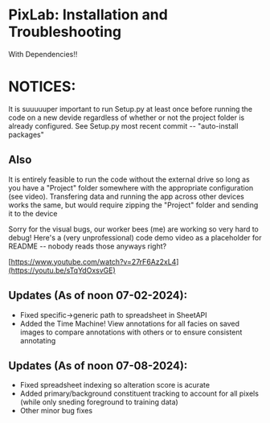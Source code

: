 # PixLab: Installation and Troubleshooting
With Dependencies!!

# NOTICES:
It is suuuuuper important to run Setup.py at least once before running the code on a new devide regardless of whether or not the project folder is already configured. See Setup.py most recent commit -- "auto-install packages"

## Also
It is entirely feasible to run the code without the external drive so long as you have a "Project" folder somewhere with the appropriate configuration (see video). Transfering data and running the app across other devices works the same, but would require zipping the "Project" folder and sending it to the device

Sorry for the visual bugs, our worker bees (me) are working so very hard to debug!
Here's a (very unprofessional) code demo video as a placeholder for README -- nobody reads those anyways right?

[https://www.youtube.com/watch?v=27rF6Az2xL4](https://youtu.be/sTqYdOxsvGE)

## Updates (As of noon 07-02-2024):
- Fixed specific->generic path to spreadsheet in SheetAPI
- Added the Time Machine! View annotations for all facies on saved images to compare annotations with others or to ensure consistent annotating

## Updates (As of noon 07-08-2024):
- Fixed spreadsheet indexing so alteration score is acurate
- Added primary/background constituent tracking to account for all pixels (while only sneding foreground to training data)
- Other minor bug fixes
